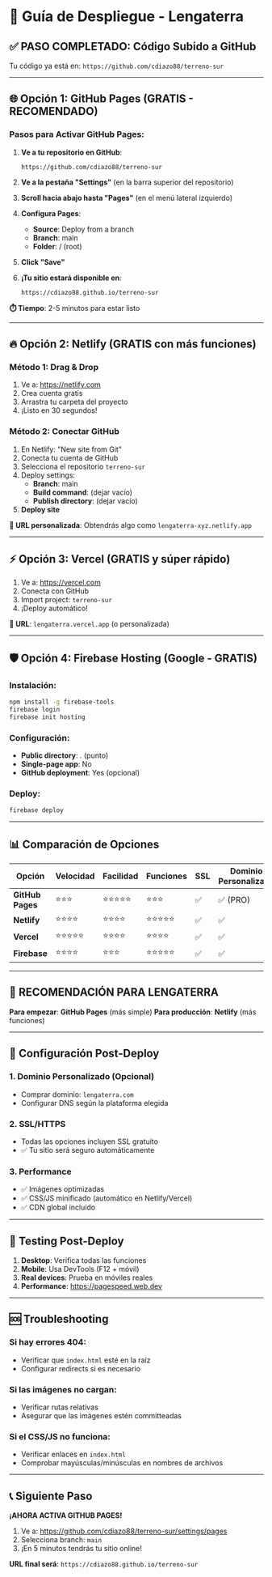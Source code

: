 # 🚀 Guía de Despliegue - Lengaterra

## ✅ **PASO COMPLETADO**: Código Subido a GitHub

Tu código ya está en: `https://github.com/cdiazo88/terreno-sur`

---

## 🌐 **Opción 1: GitHub Pages (GRATIS - RECOMENDADO)**

### Pasos para Activar GitHub Pages:

1. **Ve a tu repositorio en GitHub**:
   ```
   https://github.com/cdiazo88/terreno-sur
   ```

2. **Ve a la pestaña "Settings"** (en la barra superior del repositorio)

3. **Scroll hacia abajo hasta "Pages"** (en el menú lateral izquierdo)

4. **Configura Pages**:
   - **Source**: Deploy from a branch
   - **Branch**: main
   - **Folder**: / (root)

5. **Click "Save"**

6. **¡Tu sitio estará disponible en**:
   ```
   https://cdiazo88.github.io/terreno-sur
   ```

**⏱️ Tiempo**: 2-5 minutos para estar listo

---

## 🔥 **Opción 2: Netlify (GRATIS con más funciones)**

### Método 1: Drag & Drop
1. Ve a: https://netlify.com
2. Crea cuenta gratis
3. Arrastra tu carpeta del proyecto
4. ¡Listo en 30 segundos!

### Método 2: Conectar GitHub
1. En Netlify: "New site from Git"
2. Conecta tu cuenta de GitHub
3. Selecciona el repositorio `terreno-sur`
4. Deploy settings:
   - **Branch**: main
   - **Build command**: (dejar vacío)
   - **Publish directory**: (dejar vacío)
5. **Deploy site**

**🎯 URL personalizada**: Obtendrás algo como `lengaterra-xyz.netlify.app`

---

## ⚡ **Opción 3: Vercel (GRATIS y súper rápido)**

1. Ve a: https://vercel.com
2. Conecta con GitHub
3. Import project: `terreno-sur`
4. ¡Deploy automático!

**🎯 URL**: `lengaterra.vercel.app` (o personalizada)

---

## 🛡️ **Opción 4: Firebase Hosting (Google - GRATIS)**

### Instalación:
```bash
npm install -g firebase-tools
firebase login
firebase init hosting
```

### Configuración:
- **Public directory**: . (punto)
- **Single-page app**: No
- **GitHub deployment**: Yes (opcional)

### Deploy:
```bash
firebase deploy
```

---

## 📊 **Comparación de Opciones**

| Opción | Velocidad | Facilidad | Funciones | SSL | Dominio Personalizado |
|--------|-----------|-----------|-----------|-----|----------------------|
| **GitHub Pages** | ⭐⭐⭐ | ⭐⭐⭐⭐⭐ | ⭐⭐⭐ | ✅ | ✅ (PRO) |
| **Netlify** | ⭐⭐⭐⭐ | ⭐⭐⭐⭐ | ⭐⭐⭐⭐⭐ | ✅ | ✅ |
| **Vercel** | ⭐⭐⭐⭐⭐ | ⭐⭐⭐⭐ | ⭐⭐⭐⭐ | ✅ | ✅ |
| **Firebase** | ⭐⭐⭐⭐ | ⭐⭐⭐ | ⭐⭐⭐⭐⭐ | ✅ | ✅ |

---

## 🎯 **RECOMENDACIÓN PARA LENGATERRA**

**Para empezar**: **GitHub Pages** (más simple)
**Para producción**: **Netlify** (más funciones)

---

## 🔧 **Configuración Post-Deploy**

### 1. Dominio Personalizado (Opcional)
- Comprar dominio: `lengaterra.com`
- Configurar DNS según la plataforma elegida

### 2. SSL/HTTPS
- Todas las opciones incluyen SSL gratuito
- ✅ Tu sitio será seguro automáticamente

### 3. Performance
- ✅ Imágenes optimizadas
- ✅ CSS/JS minificado (automático en Netlify/Vercel)
- ✅ CDN global incluido

---

## 📱 **Testing Post-Deploy**

1. **Desktop**: Verifica todas las funciones
2. **Mobile**: Usa DevTools (F12 + móvil)
3. **Real devices**: Prueba en móviles reales
4. **Performance**: https://pagespeed.web.dev

---

## 🆘 **Troubleshooting**

### Si hay errores 404:
- Verificar que `index.html` esté en la raíz
- Configurar redirects si es necesario

### Si las imágenes no cargan:
- Verificar rutas relativas
- Asegurar que las imágenes estén committeadas

### Si el CSS/JS no funciona:
- Verificar enlaces en `index.html`
- Comprobar mayúsculas/minúsculas en nombres de archivos

---

## 📞 **Siguiente Paso**

**¡AHORA ACTIVA GITHUB PAGES!**

1. Ve a: https://github.com/cdiazo88/terreno-sur/settings/pages
2. Selecciona branch: `main`
3. ¡En 5 minutos tendrás tu sitio online!

**URL final será**: `https://cdiazo88.github.io/terreno-sur`
